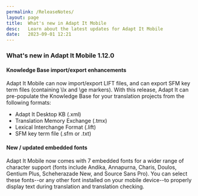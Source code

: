 ```yaml
---
permalink: /ReleaseNotes/
layout: page
title:  What's new in Adapt It Mobile
desc:   Learn about the latest updates for Adapt It Mobile
date:   2023-09-01 12:21
---
```


### What's new in Adapt It Mobile 1.12.0

#### Knowledge Base import/export enhancements

Adapt It Mobile can now import/export LIFT files, and can export SFM key term files (containing \lx and \ge markers). With this release, Adapt It can pre-populate the Knowledge Base for your translation projects from the following formats:

- Adapt It Desktop KB (.xml)
- Translation Memory Exchange (.tmx)
- Lexical Interchange Format (.lift)
- SFM key term file (.sfm or .txt)

#### New / updated embedded fonts

Adapt It Mobile now comes with 7 embedded fonts for a wider range of character support (fonts include Andika, Annapurna, Charis, Doulos, Gentium Plus, Scheherazade New, and Source Sans Pro). You can select these fonts--or any other font installed on your mobile device--to properly display text during translation and translation checking.
